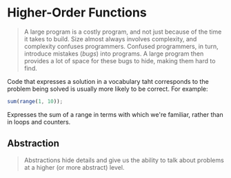 # Higher-Order Functions

> A large program is a costly program, and not just because of the time it takes to build. Size almost always involves complexity, and complexity confuses programmers. Confused programmers, in turn, introduce mistakes (_bugs_) into programs. A large program then provides a lot of space for these bugs to hide, making them hard to find.

Code that expresses a solution in a vocabulary taht corresponds to the problem being solved is usually more likely to be correct. For example:

```js
sum(range(1, 10));
```

Expresses the sum of a range in terms with which we're familiar, rather than in loops and counters.

## Abstraction

> Abstractions hide details and give us the ability to talk about problems at a higher (or more abstract) level.
